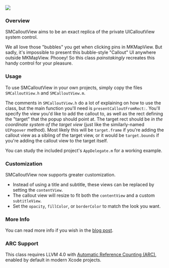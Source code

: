 ![](http://cl.ly/image/2a2j1p3U243P/Image%202012.09.02%2010:04:58%20AM.png)

### Overview

SMCalloutView aims to be an exact replica of the private UICalloutView system control.

We all love those "bubbles" you get when clicking pins in MKMapView. But sadly, it's impossible to present this bubble-style "Callout" UI anywhere outside MKMapView. Phooey! So this class _painstakingly_ recreates this handy control for your pleasure.

### Usage

To use SMCalloutView in your own projects, simply copy the files `SMCalloutView.h` and `SMCalloutView.m`.

The comments in `SMCalloutView.h` do a lot of explaining on how to use the class, but the main function you'll need is `presentCalloutFromRect:`. You'll specify the view you'd like to add the callout to, as well as the rect defining the "target" that the popup should point at. The target rect should be _in the coordinate system of the target view_ (just like the similarly-named `UIPopover` method). Most likely this will be `target.frame` if you're adding the callout view as a sibling of the target view, or it would be `target.bounds` if you're adding the callout view to the target itself.

You can study the included project's `AppDelegate.m` for a working example.

### Customization

SMCalloutView now supports greater customization.

- Instead of using a title and subtitle, these views can be replaced by setting the `contentView`.
- The callout view will resize to fit both the `contentView` and a custom `subtitleView`.
- Set the `opacity`, `fillColor`, or `borderColor` to match the look you want.

### More Info

You can read more info if you wish in the [blog post][].

  [blog post]: http://nfarina.com/post/29883229869/callout-view

### ARC Support

This class requires LLVM 4.0 with [Automatic Reference Counting (ARC)](http://clang.llvm.org/docs/AutomaticReferenceCounting.html), enabled by default in modern Xcode projects.
